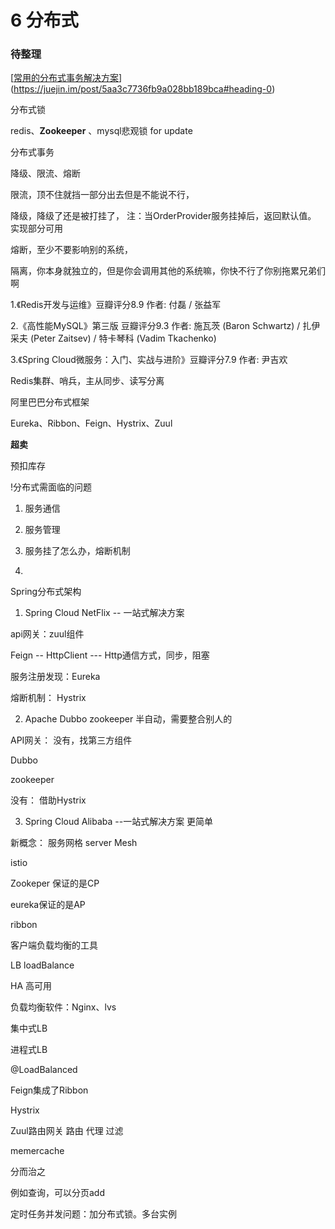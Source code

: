 # 6 分布式

### 待整理

[[常用的分布式事务解决方案](https://juejin.im/post/5aa3c7736fb9a028bb189bca#heading-0)](https://juejin.im/post/5aa3c7736fb9a028bb189bca#heading-0)



分布式锁

redis、**Zookeeper** 、mysql悲观锁 for update



分布式事务



降级、限流、熔断



限流，顶不住就挡一部分出去但是不能说不行，

降级，降级了还是被打挂了，  注：当OrderProvider服务挂掉后，返回默认值。 实现部分可用

熔断，至少不要影响别的系统，

隔离，你本身就独立的，但是你会调用其他的系统嘛，你快不行了你别拖累兄弟们啊





1.《Redis开发与运维》豆瓣评分8.9 作者: 付磊 / 张益军



2.《高性能MySQL》第三版 豆瓣评分9.3 作者: 施瓦茨 (Baron Schwartz) / 扎伊采夫 (Peter Zaitsev) / 特卡琴科 (Vadim Tkachenko)



3.《Spring Cloud微服务：入门、实战与进阶》豆瓣评分7.9 作者: 尹吉欢



Redis集群、哨兵，主从同步、读写分离



阿里巴巴分布式框架



Eureka、Ribbon、Feign、Hystrix、Zuul



**超卖**

预扣库存

!分布式需面临的问题

1. 服务通信

2. 服务管理

3. 服务挂了怎么办，熔断机制

4.



Spring分布式架构

1. Spring Cloud NetFlix -- 一站式解决方案

api网关：zuul组件

Feign -- HttpClient --- Http通信方式，同步，阻塞

服务注册发现：Eureka

熔断机制： Hystrix



2. Apache Dubbo zookeeper 半自动，需要整合别人的

API网关： 没有，找第三方组件

Dubbo

zookeeper

没有： 借助Hystrix



3. Spring Cloud Alibaba --一站式解决方案 更简单



新概念： 服务网格  server Mesh

istio





Zookeper 保证的是CP

eureka保证的是AP



ribbon

客户端负载均衡的工具

LB loadBalance



HA 高可用

负载均衡软件：Nginx、lvs



集中式LB

进程式LB

@LoadBalanced



Feign集成了Ribbon

Hystrix

Zuul路由网关 路由 代理 过滤

memercache



分而治之

例如查询，可以分页add



定时任务并发问题：加分布式锁。多台实例